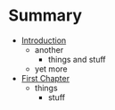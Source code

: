 # Summary

* [Introduction](README.md)
   * another
       * things and stuff
   * yet more
* [First Chapter](chapter1.md)
   * things
       * stuff

